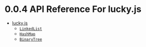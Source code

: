<!-- version -->
# 0.0.4 API Reference For lucky.js
<!-- versionstop -->

<!-- toc -->

- [lucky.js](#lucky.js)
  - [`LinkedList`](./LinkedList.md)
  - [`HashMap`](./HashMap.md)
  - [`BinaryTree`](./BinaryTree.md)